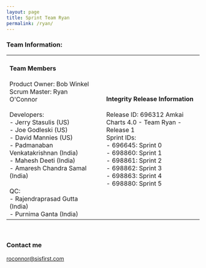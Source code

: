 ```yaml
---
layout: page
title: Sprint Team Ryan
permalink: /ryan/
---
```

### Team Information:
<table>
<tr width='1280px'>
<td width='380px'><h4>Team Members</h4>Product Owner: Bob Winkel <br/>
Scrum Master: Ryan O'Connor<br/><br/>
Developers:<br/>
- Jerry Stasulis (US)<br/>
- Joe Godleski (US)<br/>
- David Mannies (US)<br/>
- Padmanaban Venkatakrishnan (India)<br/>
- Mahesh Deeti (India)<br/>
- Amaresh Chandra Samal (India)<br/><br/>
QC:<br/>
- Rajendraprasad Gutta (India)<br/>
- Purnima Ganta (India)<br/></td>
<td width='40px'></td>
<td width='540px'>
<h4>Integrity Release Information</h4>
Release ID: 696312 Amkai Charts 4.0 - Team Ryan - Release 1<br/>
Sprint IDs:<br/>
- 696645: Sprint 0<br/>
- 698860: Sprint 1<br/>
- 698861: Sprint 2<br/>
- 698862: Sprint 3<br/>
- 698863: Sprint 4<br/>
- 698880: Sprint 5<br/></td>
</tr>
</table>
<br/>

### Contact me

[roconnor@sisfirst.com](mailto:roconnor@sisfirst.com)
